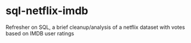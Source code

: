 # sql-netflix-imdb
Refresher on SQL, a brief cleanup/analysis of a netflix dataset with votes based on IMDB user ratings
